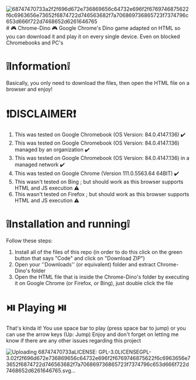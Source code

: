 ![68747470733a2f2f696d672e736869656c64732e696f2f6769746875622f6c6963656e73652f6874722d746563682f7a706869736865723f7374796c653d666f722d7468652d6261646765](https://github.com/alexelzx/chrome-dino/assets/86853540/c8e08364-40a0-46b4-b78e-d917ea56e088)# 🎮 Chrome-Dino 🎮
Google Chrome's Dino game adapted on HTML so you can download it and play it on every single device. Even on blocked Chromebooks and PC's

# ❕Information❕
Basically, you only need to download the files, then open the HTML file on a browser and enjoy!

# ❗DISCLAIMER❗
1. This was tested on Google Chromebook (OS Version: 84.0.4147.136) ✔️
2. This was tested on Google Chromebook (OS Version: 84.0.4147.136) managed by an organization ✔️
3. This was tested on Google Chromebook (OS Version: 84.0.4147.136) in a managed network ✔️
4. This was tested on Google Chrome (Version 111.0.5563.64 64BIT) ✔️
5. This wasn't tested on Bing ; but should work as this browser supports HTML and JS execution ⚠️
6. This wasn't tested on Firefox ; but should work as this browser supports HTML and JS execution ⚠️


# ❕Installation and running❕
Follow these steps:
1. Install all of the files of this repo (in order to do this click on the green button that says "Code" and click on "Download ZIP")
2. Open your ''Downloads'' (or equivalent) folder and extract Chrome-Dino's folder
3. Open the HTML file that is inside the Chrome-Dino's folder by executing it on Google Chrome (or Firefox, or Bing), just double click the file


# ⏯️ Playing ⏯️
That's kinda it! You use space bar to play (press space bar to jump) or you can use the arrow keys (Up: Jump)
Enjoy and don't forget on letting me know if there are any other issues regarding this project


![Uploading 68747470733a<svg xmlns="http://www.w3.org/2000/svg" xmlns:xlink="http://www.w3.org/1999/xlink" width="152.5" height="28" role="img" aria-label="LICENSE: GPL-3.0"><title>LICENSE: GPL-3.0</title><g shape-rendering="crispEdges"><rect width="75.75" height="28" fill="#555"/><rect x="75.75" width="76.75" height="28" fill="#fe7d37"/></g><g fill="#fff" text-anchor="middle" font-family="Verdana,Geneva,DejaVu Sans,sans-serif" text-rendering="geometricPrecision" font-size="100"><text transform="scale(.1)" x="378.75" y="175" textLength="517.5" fill="#fff">LICENSE</text><text transform="scale(.1)" x="1141.25" y="175" textLength="527.5" fill="#fff" font-weight="bold">GPL-3.0</text></g></svg>2f2f696d672e736869656c64732e696f2f6769746875622f6c6963656e73652f6874722d746563682f7a706869736865723f7374796c653d666f722d7468652d6261646765.svg…]()

